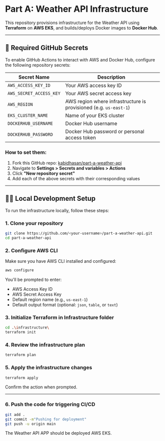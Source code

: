 # Part A: Weather API Infrastructure

This repository provisions infrastructure for the Weather API using **Terraform** on **AWS EKS**, and builds/deploys Docker images to **Docker Hub**.

---

## 🔐 Required GitHub Secrets

To enable GitHub Actions to interact with AWS and Docker Hub, configure the following repository secrets:

| Secret Name              | Description                                                                 |
|--------------------------|-----------------------------------------------------------------------------|
| `AWS_ACCESS_KEY_ID`      | Your AWS access key ID                                                      |
| `AWS_SECRET_ACCESS_KEY`  | Your AWS secret access key                                                  |
| `AWS_REGION`             | AWS region where infrastructure is provisioned (e.g. `us-east-1`)          |
| `EKS_CLUSTER_NAME`       | Name of your EKS cluster                                                    |
| `DOCKERHUB_USERNAME`     | Docker Hub username                                                         |
| `DOCKERHUB_PASSWORD`     | Docker Hub password or personal access token                                |

### How to set them:

1. Fork this GitHub repo: [kabidhasan/part-a-weather-api](https://github.com/kabidhasan/part-a-weather-api)
2. Navigate to **Settings > Secrets and variables > Actions**
3. Click **"New repository secret"**
4. Add each of the above secrets with their corresponding values

---

## 🧑‍💻 Local Development Setup

To run the infrastructure locally, follow these steps:

### 1. Clone your repository

```bash
git clone https://github.com/<your-username>/part-a-weather-api.git
cd part-a-weather-api
````

### 2. Configure AWS CLI

Make sure you have AWS CLI installed and configured:

```bash
aws configure
```

You'll be prompted to enter:

* AWS Access Key ID
* AWS Secret Access Key
* Default region name (e.g., `us-east-1`)
* Default output format (optional: `json`, `table`, or `text`)

### 3. Initialize Terraform in Infrastructure folder

```bash
cd .\infrastructure\
terraform init
```

### 4. Review the infrastructure plan

```bash
terraform plan
```

### 5. Apply the infrastructure changes

```bash
terraform apply
```

Confirm the action when prompted.

---

### 6. Push the code for triggering CI/CD

```bash
git add .
git commit -m"Pushing for deployment"
git push -u origin main
```
The Weather API APP should be deployed AWS EKS.
